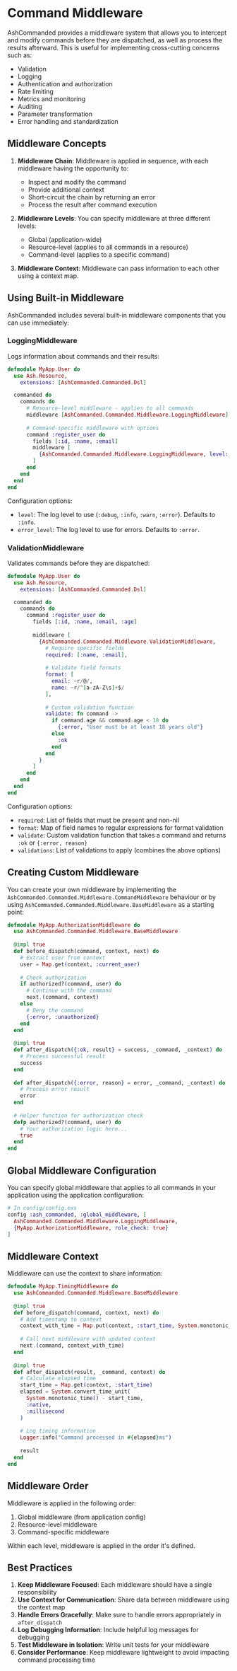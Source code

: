 # Command Middleware

AshCommanded provides a middleware system that allows you to intercept and modify commands before they are dispatched, as well as process the results afterward. This is useful for implementing cross-cutting concerns such as:

- Validation
- Logging
- Authentication and authorization
- Rate limiting
- Metrics and monitoring
- Auditing
- Parameter transformation
- Error handling and standardization

## Middleware Concepts

1. **Middleware Chain**: Middleware is applied in sequence, with each middleware having the opportunity to:
   - Inspect and modify the command
   - Provide additional context
   - Short-circuit the chain by returning an error
   - Process the result after command execution

2. **Middleware Levels**: You can specify middleware at three different levels:
   - Global (application-wide)
   - Resource-level (applies to all commands in a resource)
   - Command-level (applies to a specific command)

3. **Middleware Context**: Middleware can pass information to each other using a context map.

## Using Built-in Middleware

AshCommanded includes several built-in middleware components that you can use immediately:

### LoggingMiddleware

Logs information about commands and their results:

```elixir
defmodule MyApp.User do
  use Ash.Resource,
    extensions: [AshCommanded.Commanded.Dsl]

  commanded do
    commands do
      # Resource-level middleware - applies to all commands
      middleware [AshCommanded.Commanded.Middleware.LoggingMiddleware]
      
      # Command-specific middleware with options
      command :register_user do
        fields [:id, :name, :email]
        middleware [
          {AshCommanded.Commanded.Middleware.LoggingMiddleware, level: :debug}
        ]
      end
    end
  end
end
```

Configuration options:
- `level`: The log level to use (`:debug`, `:info`, `:warn`, `:error`). Defaults to `:info`.
- `error_level`: The log level to use for errors. Defaults to `:error`.

### ValidationMiddleware

Validates commands before they are dispatched:

```elixir
defmodule MyApp.User do
  use Ash.Resource,
    extensions: [AshCommanded.Commanded.Dsl]

  commanded do
    commands do
      command :register_user do
        fields [:id, :name, :email, :age]
        
        middleware [
          {AshCommanded.Commanded.Middleware.ValidationMiddleware,
            # Require specific fields
            required: [:name, :email],
            
            # Validate field formats
            format: [
              email: ~r/@/,
              name: ~r/^[a-zA-Z\s]+$/
            ],
            
            # Custom validation function
            validate: fn command ->
              if command.age && command.age < 18 do
                {:error, "User must be at least 18 years old"}
              else
                :ok
              end
            end
          }
        ]
      end
    end
  end
end
```

Configuration options:
- `required`: List of fields that must be present and non-nil
- `format`: Map of field names to regular expressions for format validation
- `validate`: Custom validation function that takes a command and returns `:ok` or `{:error, reason}`
- `validations`: List of validations to apply (combines the above options)

## Creating Custom Middleware

You can create your own middleware by implementing the `AshCommanded.Commanded.Middleware.CommandMiddleware` behaviour or by using `AshCommanded.Commanded.Middleware.BaseMiddleware` as a starting point:

```elixir
defmodule MyApp.AuthorizationMiddleware do
  use AshCommanded.Commanded.Middleware.BaseMiddleware
  
  @impl true
  def before_dispatch(command, context, next) do
    # Extract user from context
    user = Map.get(context, :current_user)
    
    # Check authorization
    if authorized?(command, user) do
      # Continue with the command
      next.(command, context)
    else
      # Deny the command
      {:error, :unauthorized}
    end
  end
  
  @impl true
  def after_dispatch({:ok, result} = success, _command, _context) do
    # Process successful result
    success
  end
  
  def after_dispatch({:error, reason} = error, _command, _context) do
    # Process error result
    error
  end
  
  # Helper function for authorization check
  defp authorized?(command, user) do
    # Your authorization logic here...
    true
  end
end
```

## Global Middleware Configuration

You can specify global middleware that applies to all commands in your application using the application configuration:

```elixir
# In config/config.exs
config :ash_commanded, :global_middleware, [
  AshCommanded.Commanded.Middleware.LoggingMiddleware,
  {MyApp.AuthorizationMiddleware, role_check: true}
]
```

## Middleware Context

Middleware can use the context to share information:

```elixir
defmodule MyApp.TimingMiddleware do
  use AshCommanded.Commanded.Middleware.BaseMiddleware
  
  @impl true
  def before_dispatch(command, context, next) do
    # Add timestamp to context
    context_with_time = Map.put(context, :start_time, System.monotonic_time())
    
    # Call next middleware with updated context
    next.(command, context_with_time)
  end
  
  @impl true
  def after_dispatch(result, _command, context) do
    # Calculate elapsed time
    start_time = Map.get(context, :start_time)
    elapsed = System.convert_time_unit(
      System.monotonic_time() - start_time,
      :native,
      :millisecond
    )
    
    # Log timing information
    Logger.info("Command processed in #{elapsed}ms")
    
    result
  end
end
```

## Middleware Order

Middleware is applied in the following order:

1. Global middleware (from application config)
2. Resource-level middleware
3. Command-specific middleware

Within each level, middleware is applied in the order it's defined.

## Best Practices

1. **Keep Middleware Focused**: Each middleware should have a single responsibility
2. **Use Context for Communication**: Share data between middleware using the context map
3. **Handle Errors Gracefully**: Make sure to handle errors appropriately in `after_dispatch`
4. **Log Debugging Information**: Include helpful log messages for debugging
5. **Test Middleware in Isolation**: Write unit tests for your middleware
6. **Consider Performance**: Keep middleware lightweight to avoid impacting command processing time
